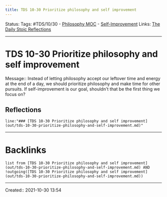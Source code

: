 ```yaml
---
title: TDS 10-30 Prioritize philosophy and self improvement
---
```


Status:
Tags: #TDS/10/30 - [Philosophy MOC](out/philosophy-moc.md) - [Self-Improvement](out/self-improvement.md)
Links: [The Daily Stoic Reflections](out/the-daily-stoic-reflections.md)
___
# TDS 10-30 Prioritize philosophy and self improvement
Message:: Instead of letting philosophy accept our leftover time and energy at the end of a day, we should prioritize philosophy and make time for other pursuits. If self-improvement is our goal, shouldn't that be the first thing we focus on?

## Reflections
 ```query
line:"### [TDS 10-30 Prioritize philosophy and self improvement](out/tds-10-30-prioritize-philosophy-and-self-improvement.md)"
```
___
# Backlinks
```dataview
list from [TDS 10-30 Prioritize philosophy and self improvement](out/tds-10-30-prioritize-philosophy-and-self-improvement.md) AND !outgoing([TDS 10-30 Prioritize philosophy and self improvement](out/tds-10-30-prioritize-philosophy-and-self-improvement.md))
```
___

Created:: 2021-10-30 13:54
